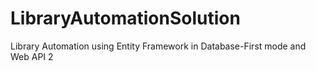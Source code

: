 # LibraryAutomationSolution
Library Automation using Entity Framework in Database-First mode and Web API 2
